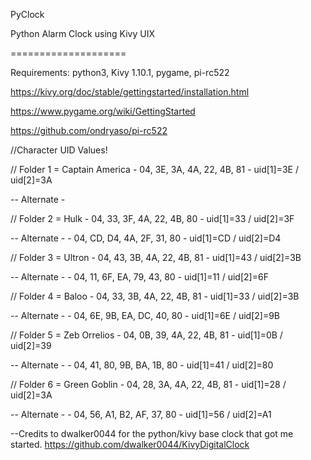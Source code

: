 PyClock

Python Alarm Clock using Kivy UIX

====================

Requirements: python3, Kivy 1.10.1, pygame, pi-rc522

https://kivy.org/doc/stable/gettingstarted/installation.html

https://www.pygame.org/wiki/GettingStarted

https://github.com/ondryaso/pi-rc522




//Character UID Values!

// Folder 1 = Captain America 	- 04, 3E, 3A, 4A, 22, 4B, 81 - uid[1]=3E / uid[2]=3A

-- Alternate - 

// Folder 2 = Hulk 				- 04, 33, 3F, 4A, 22, 4B, 80 - uid[1]=33 / uid[2]=3F

-- Alternate -					- 04, CD, D4, 4A, 2F, 31, 80 - uid[1]=CD / uid[2]=D4

// Folder 3 = Ultron 			- 04, 43, 3B, 4A, 22, 4B, 81 - uid[1]=43 / uid[2]=3B

-- Alternate -					- 04, 11, 6F, EA, 79, 43, 80 - uid[1]=11 / uid[2]=6F

// Folder 4 = Baloo 			- 04, 33, 3B, 4A, 22, 4B, 81 - uid[1]=33 / uid[2]=3B

-- Alternate -					- 04, 6E, 9B, EA, DC, 40, 80 - uid[1]=6E / uid[2]=9B

// Folder 5 = Zeb Orrelios  	- 04, 0B, 39, 4A, 22, 4B, 81 - uid[1]=0B / uid[2]=39

-- Alternate -					- 04, 41, 80, 9B, BA, 1B, 80 - uid[1]=41 / uid[2]=80

// Folder 6 = Green Goblin 		- 04, 28, 3A, 4A, 22, 4B, 81 - uid[1]=28 / uid[2]=3A

-- Alternate -					- 04, 56, A1, B2, AF, 37, 80 - uid[1]=56 / uid[2]=A1



--Credits to dwalker0044 for the python/kivy base clock that got me started.
https://github.com/dwalker0044/KivyDigitalClock